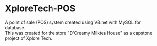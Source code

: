 # XploreTech-POS
A point of sale (POS) system created using VB.net with MySQL for database.
<br> This was created for the store "D'Creamy Milktea House" as a capstone project of Xplore Tech.
